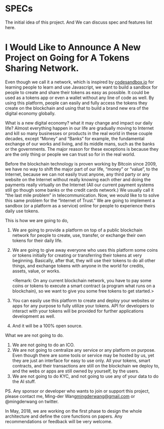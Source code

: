 # SPECs
The initial idea of this project. And We can discuss spec and features list here.

# I Would Like to Announce A New Project on Going for A Tokens Sharing Network.

Even though we call it a network, which is inspired by [codesandbox.io](https://codesandbox.io/) for learning people to learn and use Javascript, we want to build a sandbox for people to create and share their tokens as easy as possible. It could be used as a tokens app or even a wallet without any line of code as well. By using this platform, people can easily and fully access the tokens they create on the blockchain and using that to build a brand new era of the digital economy globally.

What is a new digital economy? what it may change and impact our daily life? Almost everything happen in our life are gradually moving to Internet and kill so many businesses or products in the real world in these couple decades, except “Money” and “Banks” for example, the fundamental exchange of our works and living, and its middle mans, such as the banks or the governments. The major reason for these exceptions is because they are the only thing or people we can trust so for in the real world. 

Before the blockchain technology is proven working by Bitcoin since 2009, we have no way to shift the major part of our life, “money” or “value”,  to the Internet, because we can not easily trust anyone, any third party or any website on the Internet without really knowing each other and doing the payments really virtually on the Internet (All our current payment systems still go though some banks or the credit cards network.) We usually call it “the last mile problem” in telecommunication. Now, we would like to to solve this same problem for the “Internet of Trust.” We are going to implement a sandbox (or a platform as a service) online for people to experience theirs daily use tokens.


This is how we are going to do,


1. We are going to provide a platform on top of a public blockchain network for people to create, use, transfer, or exchange their own tokens for their daily life.
2. We are going to give away everyone who uses this platform some coins or tokens initially for creating or transferring their tokens at very beginning. Basically, after that, they will use their tokens to do all other things, and exchange tokens with anyone in the world for credits, assets, value, or works. 

     <Remark: On any current blockchain network, you have to pay some coins or tokens to execute a smart contract (a program what runs on a blockchain), so we want to give you some free tokens to get started.>
     

3. You can easily use this platform to create and deploy your websites or apps for any purpose to fully utilize your tokens. API for developers to interact with your tokens will be provided for further applications development as well.
4. And it will be a 100% open source.


What we are not going to do.


1. We are not going to do an ICO.
2. We are not going to centralize any service or any platform on purpose. Even though there are some tools or service may be hosted by us, yet they are just an interface for easy to use only. All your tokens, smart contracts, and their transactions are still on the blockchain we deploy to, and the webs or apps are still owned by yourself, by the users.
3. We are not going to do KYC, and not going to use any of your data to do the AI stuff.



PS. Any sponsor or developer who wants to join or support this project, please contact me, Ming-der Wang<mingderwang@gmail.com> or @mingderwang on twitter.

In May, 2018, we are working on the first phase to design the whole architecture and define the core functions on papers. Any recommendations or feedback will be very welcome.
